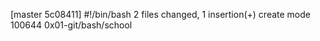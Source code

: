[master 5c08411] #!/bin/bash
 2 files changed, 1 insertion(+)
 create mode 100644 0x01-git/bash/school
